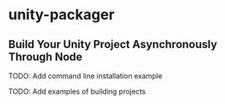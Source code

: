 # unity-packager

## Build Your Unity Project Asynchronously Through Node

TODO: Add command line installation example

TODO: Add examples of building projects

